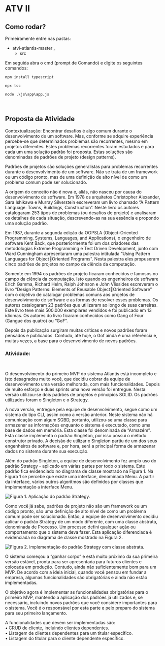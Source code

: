 
# ATV II


## Como rodar?

Primeiramente entre nas pastas: 
 - atvi-atlantis-master ,<br>
   - src

Em seguida abra o cmd (prompt de Comando) e digite os seguintes comandos: 

```
npm install typescript
```

```
npx tsc
```

```
node .\js\app\app.js
```
<br>

## Proposta da Atividade

Contextualização:
Encontrar desafios é algo comum durante o desenvolvimento de um software. Mas, conforme 
se adquire experiência percebe-se que determinados problemas são recorrentes, mesmo em 
projetos diferentes. Estes problemas recorrentes foram estudados e para cada um uma solução 
padrão foi proposta. Estas soluções são denominadas de padrões de projeto (design patterns).
<br>

Padrões de projetos são soluções generalistas para problemas recorrentes durante o 
desenvolvimento de um software. Não se trata de um framework ou um código pronto, mas de 
uma definição de alto nível de como um problema comum pode ser solucionado.
 <br>
 
A origem do conceito não é nova e, aliás, não nasceu por causa do desenvolvimento de software. 
Em 1978 os arquitetos Christopher Alexander, Sara Ishikawa e Murray Silverstein escreveram 
um livro chamado “A Pattern Language: Towns, Buildings, Construction”. Neste livro os autores 
catalogaram 253 tipos de problemas (ou desafios de projeto) e analisaram os detalhes de cada 
situação, descrevendo-as na sua essência e propondo uma solução padrão.
 <br>
 
Em 1987, durante a segunda edição da OOPSLA (Object-Oriented Programming, Systems, 
Languages, and Applications), o engenheiro de software Kent Back, que posteriormente foi um 
dos criadores das metodologias Extreme Programming e Test Driven Development, junto com 
Ward Cunningham apresentaram uma palestra intitulada “Using Pattern Languages for ObjectOriented Programs”. Nesta palestra eles propuseram cinco padrões de projetos no campo da 
ciência da computação.
 <br>
 
Somente em 1994 os padrões de projeto ficaram conhecidos e famosos no campo da ciência da 
computação. Isto quando os engenheiros de software Erich Gamma, Richard Helm, Ralph 
Johnson e John Vlissides escreveram o livro “Design Patterns: Elements of Reusable ObjectOriented Software” com o objetivo de catalogar problemas comuns aos projetos de 
desenvolvimento de software e as formas de resolver esses problemas. Os autores catalogaram 
23 padrões que utilizaram ao longo de suas carreiras. Este livro teve mais 500.000 exemplares 
vendidos e foi publicado em 13 idiomas. Os autores do livro ficaram conhecidos como Gang of 
Four (Gangue dos quatro) ou “GoF”.
 <br>
 
Depois da publicação surgiram muitas críticas e novos padrões foram pensados e publicados. 
Contudo, até hoje, o Gof ainda é uma referência e, muitas vezes, a base para o desenvolvimento 
de novos padrões.
 <br>
 
### Atividade:
 <br>
 
O desenvolvimento do primeiro MVP do sistema Atlantis está incompleto e isto desagradou 
muito você, que decidiu cobrar da equipe de desenvolvimento uma versão melhorada, com mais 
funcionalidades. Depois de muito esforço e duas sprints uma nova versão foi entregue. Nesta 
versão utilizou-se dois padrões de projetos e princípios SOLID. Os padrões utilizados foram o 
Singleton e o Strategy.
 <br>
 
A nova versão, entregue pela equipe de desenvolvimento, segue como um sistema do tipo CLI, 
assim como a versão anterior. Neste sistema não há comunicação com algum SGBD, portanto, 
utilizou-se uma classe para armazenar as informações enquanto o sistema é executado, como 
uma base de dados em memória. Esta classe foi denominada de “Armazém”. Esta classe 
implementa o padrão Singleton, por isso possui o método construtor privado. A decisão de 
utilizar o Singleton partiu de um dos seus engenheiros de software e, por hora, será a principal 
forma de armazenar dados no sistema durante sua execução.
 <br>
 
Além do padrão Singleton, a equipe de desenvolvimento fez amplo uso do padrão Strategy -
aplicado em várias partes por todo o sistema. Este padrão fica evidenciado no diagrama de 
classe mostrado na Figura 1. Na Figura 1 se percebe que existe uma interface, denominada 
Menu. A partir da interface, vários outros algoritmos são definidos por classes que 
implementação a interface Menu.
 <br>
 
<img alt="Figura 1. Aplicação do padrão Strategy.">
 <br>
 
Como você já sabe, padrões de projeto não são um framework ou um código pronto, são uma 
definição de alto nível de como um problema comum pode ser solucionado. Então, a equipe de 
desenvolvimento decidiu aplicar o padrão Strategy de um modo diferente, com uma classe 
abstrata, denominada de Processo. Um processo defini qualquer ação ou comportamento que 
o sistema deva fazer. Esta aplicação diferenciada é evidenciada no diagrama de classe mostrado 
na Figura 2.
 <br>
 
<img alt="Figura 2. Implementação do padrão Strategy com classe abstrata." >
 <br>
 
O sistema começou a “ganhar corpo” e está muito próximo da sua primeira versão estável, 
pronta para ser apresentada para futuros clientes e colocada em produção. Contudo, ainda não 
suficientemente bom para um MVP. De acordo com a ideia inicial, quando você pensou em 
fundar a empresa, algumas funcionalidades são obrigatórias e ainda não estão implementadas.
 <br>
 
O objetivo agora é implementar as funcionalidades obrigatórias para o primeiro MVP, mantendo 
a aplicação dos padrões já utilizados e, se necessário, incluindo novos padrões que você 
considere importantes para o sistema. Você é o responsável por esta parte e pelo preparo do 
sistema para seu primeiro lançamento.
 <br>
 
A funcionalidades que devem ser implementadas são:
 <br>
• CRUD de cliente, incluindo clientes dependentes.
 <br>
• Listagem de clientes dependentes para um titular específico.
 <br>
• Listagem do titular para o cliente dependente específico.
 <br>
